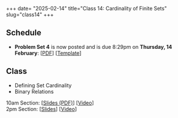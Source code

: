 +++
date= "2025-02-14"
title="Class 14: Cardinality of Finite Sets"
slug="class14"
+++

## Schedule

- **Problem Set 4** is now posted and is due 8:29pm on
**Thursday, 14 February**: [[PDF](/docs/ps4.pdf)] [[Template](https://www.overleaf.com/read/kdfyffygvwpn#1f06d7)]

## Class

- Defining Set Cardinality
- Binary Relations

10am Section: [[Slides (PDF)](https://www.dropbox.com/scl/fi/gqkj6j7tfgd9p8yhcyzfi/cs2120-class14-dave.pdf?rlkey=osnm1n3p8u7d7jmnmzu44ow6i&dl=0)] [[Video](https://uva.hosted.panopto.com/Panopto/Pages/Viewer.aspx?id=c6c63042-c518-4692-be24-b28400f73794)]  
2pm Section: [[Slides](https://virginia.box.com/s/4qlkxlnilkqxk4r9549l6xxpoamsiejj)] [[Video](https://uva.hosted.panopto.com/Panopto/Pages/Viewer.aspx?id=939456ac-45d7-45d4-b006-b284013903d0)]
